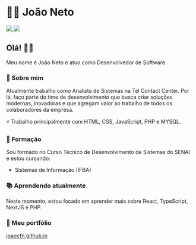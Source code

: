 
# 👨‍💻 João Neto

<p>

<a href="https://www.linkedin.com/in/joao-carlos-ferreira-neto/" target="_blank">
<img src="https://camo.githubusercontent.com/690733eed2d666fbb6b80a8534e5eda24197f5e0/68747470733a2f2f696d672e736869656c64732e696f2f62616467652f2d4c696e6b6564496e2d626c75653f7374796c653d666c61742d737175617265266c6f676f3d4c696e6b6564696e266c6f676f436f6c6f723d7768697465266c696e6b3d68747470733a2f2f7777772e6c696e6b6564696e2e636f6d2f696e2f6c756361732d62697474656e636f7572742f">
</a>

<a href="mailto:joaoneto.10fsa@gmail.com" target="_blank">
<img src="https://camo.githubusercontent.com/2ddaca6465df34255a9431f5ebb85ca440d06625/68747470733a2f2f696d672e736869656c64732e696f2f62616467652f2d476d61696c2d6331343433383f7374796c653d666c61742d737175617265266c6f676f3d476d61696c266c6f676f436f6c6f723d7768697465266c696e6b3d6d61696c746f3a6c75636173676462697474656e636f75727440676d61696c2e636f6d">
</a>

</p>


## Olá! 👋🏾
 
Meu nome é João Neto e atuo como Desenvolvedor de Software.

 ### 📌 Sobre mim

Atualmente trabalho como Analista de Sistemas na Tel Contact Center. Por lá, faço parte do time de desenvolvimento que busca criar soluções modernas, inovadoras e que agregam valor ao trabalho de todos os colaboradores da empresa.

⚡ Trabalho principalmente com HTML, CSS, JavaScript, PHP e MYSQL.

### 📗 Formação

Sou formado no Curso Técnico de Desenvolvimento de Sistemas do SENAI e estou cursando:

- Sistemas de Informação (IFBA)


### 📚 Aprendendo atualmente

Neste momento, estou focado em aprender mais sobre React, TypeScript, NextJS e PHP.

### 🔗 Meu portfólio

<a href="joaocfn.github.io">joaocfn.github.io</a>

